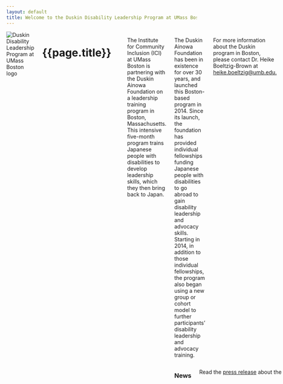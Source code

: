 ```yaml
---
layout: default
title: Welcome to the Duskin Disability Leadership Program at UMass Boston!
---
```



<div class="row">
<div class="small-12 columns">

<img src="{{ site.baseurl }}/images/ddlpb.png" class="left" alt="Duskin Disability Leadership Program at UMass Boston logo" />

<h1>{{page.title}}</h1>
<br /><br />
<p style="display:block">The Institute for Community Inclusion (ICI) at UMass Boston is partnering with the Duskin Ainowa Foundation on a leadership training program in Boston, Massachusetts. This intensive five-month program trains Japanese people with disabilities to develop leadership skills, which they then bring back to Japan.</p>
<div class="row">
      <div class="small-6 columns">

<p>The Duskin Ainowa Foundation has been in existence for over 30 years, and launched this Boston-based program in 2014. Since its launch, the foundation has provided individual fellowships funding Japanese people with disabilities to go abroad to gain disability leadership and advocacy skills. Starting in 2014, in addition to those individual fellowships, the program also began using a new group or cohort model to further participants’ disability leadership and advocacy training.</p>

<p>For more information about the Duskin program in Boston, please contact Dr. Heike Boeltzig-Brown at <a href="mailto:heike.boeltzig@umb.edu">heike.boeltzig@umb.edu.</a></p>
<hr />
<h3>Testimonials</h3>
<p>"The Duskin Disability Leadership Program provides an opportunity to learn from the world’s most respected disability leaders. This new chapter in Boston complements our existing programs, and brings our international advocacy training to the next level."</p>
<p class="indent"><em>-Norimichi Yamamoto, Executive Director / Secretary General, Duskin Ainowa Foundation</em></p> 

<p>"We founded this program 30 years ago to support young Japanese leaders with disabilities. I am proud to see the program continue to grow and thrive with this new cohort model in Boston."</p>
<p class="indent"><em>-Fumihiro Taniai, Formerly Executive Director / Secretary General, Duskin Ainowa Foundation</em> </p>

<p>"This program is unique in its comprehensive nature. When our trainees return to Japan, they will be ready to make an impact on the disability movement here."</p>
<p class="indent"><em>-Ryosuke Matsui, Professor Emeritus at Hosei University, and the National Secretary for Japan for Rehabilitation International</em></p>

</div>
<div class="small-6 columns callout box">
<h3>News</h3>
<p>Read the <a href="http://www.communityinclusion.org/article.php?article_id=375">press release</a> about the launch of the Duskin Disability Leadership program in Boston.</p>




</div>
</div>
</div>
</div>
